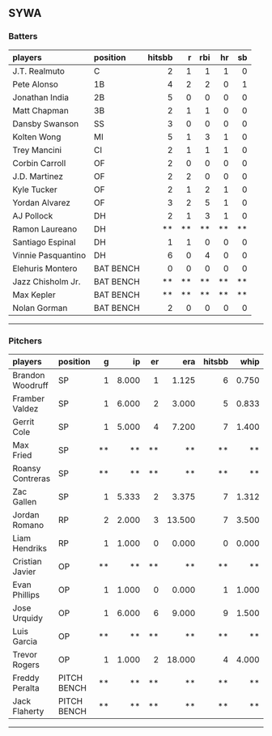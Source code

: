 ## SYWA

### Batters

 
|players            |position  | hitsbb|  r| rbi| hr| sb| 
|:------------------|:---------|------:|--:|---:|--:|--:| 
|J.T. Realmuto      |C         |      2|  1|   1|  1|  0| 
|Pete Alonso        |1B        |      4|  2|   2|  0|  1| 
|Jonathan India     |2B        |      5|  0|   0|  0|  0| 
|Matt Chapman       |3B        |      2|  1|   1|  0|  0| 
|Dansby Swanson     |SS        |      3|  0|   0|  0|  0| 
|Kolten Wong        |MI        |      5|  1|   3|  1|  0| 
|Trey Mancini       |CI        |      2|  1|   1|  1|  0| 
|Corbin Carroll     |OF        |      2|  0|   0|  0|  0| 
|J.D. Martinez      |OF        |      2|  2|   0|  0|  0| 
|Kyle Tucker        |OF        |      2|  1|   2|  1|  0| 
|Yordan Alvarez     |OF        |      3|  2|   5|  1|  0| 
|AJ Pollock         |DH        |      2|  1|   3|  1|  0| 
|Ramon Laureano     |DH        |     **| **|  **| **| **| 
|Santiago Espinal   |DH        |      1|  1|   0|  0|  0| 
|Vinnie Pasquantino |DH        |      6|  0|   4|  0|  0| 
|Elehuris Montero   |BAT BENCH |      0|  0|   0|  0|  0| 
|Jazz Chisholm Jr.  |BAT BENCH |     **| **|  **| **| **| 
|Max Kepler         |BAT BENCH |     **| **|  **| **| **| 
|Nolan Gorman       |BAT BENCH |      2|  0|   0|  0|  0| 


* * *

### Pitchers

 
|players          |position    |  g|    ip| er|    era| hitsbb|  whip| so|  w| sv| 
|:----------------|:-----------|--:|-----:|--:|------:|------:|-----:|--:|--:|--:| 
|Brandon Woodruff |SP          |  1| 8.000|  1|  1.125|      6| 0.750| 10|  1|  0| 
|Framber Valdez   |SP          |  1| 6.000|  2|  3.000|      5| 0.833|  7|  1|  0| 
|Gerrit Cole      |SP          |  1| 5.000|  4|  7.200|      7| 1.400|  8|  1|  0| 
|Max Fried        |SP          | **|    **| **|     **|     **|    **| **| **| **| 
|Roansy Contreras |SP          | **|    **| **|     **|     **|    **| **| **| **| 
|Zac Gallen       |SP          |  1| 5.333|  2|  3.375|      7| 1.312|  4|  0|  0| 
|Jordan Romano    |RP          |  2| 2.000|  3| 13.500|      7| 3.500|  0|  0|  1| 
|Liam Hendriks    |RP          |  1| 1.000|  0|  0.000|      0| 0.000|  1|  1|  0| 
|Cristian Javier  |OP          | **|    **| **|     **|     **|    **| **| **| **| 
|Evan Phillips    |OP          |  1| 1.000|  0|  0.000|      1| 1.000|  3|  0|  0| 
|Jose Urquidy     |OP          |  1| 6.000|  6|  9.000|      9| 1.500|  6|  0|  0| 
|Luis Garcia      |OP          | **|    **| **|     **|     **|    **| **| **| **| 
|Trevor Rogers    |OP          |  1| 1.000|  2| 18.000|      4| 4.000|  1|  0|  0| 
|Freddy Peralta   |PITCH BENCH | **|    **| **|     **|     **|    **| **| **| **| 
|Jack Flaherty    |PITCH BENCH | **|    **| **|     **|     **|    **| **| **| **| 


* * *


